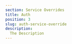```yaml
---
section: Service Overrides
title: Auth
position: 3
slug: auth-service-override
description: 
  The Description
---
```

